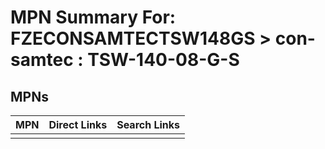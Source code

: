 



# MPN Summary For: FZECONSAMTECTSW148GS > con-samtec : TSW-140-08-G-S

## MPNs
  

|MPN|Direct Links|Search Links|
| :--- | :--- | :--- |
||||
